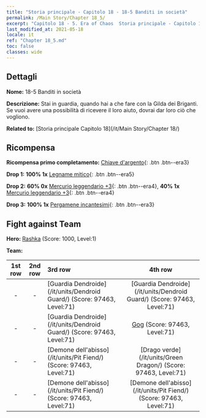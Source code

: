 ```yaml
---
title: "Storia principale - Capitolo 18 - 18-5 Banditi in società"
permalink: /Main Story/Chapter 18_5/
excerpt: "Capitolo 18 - 5. Era of Chaos  Storia principale - Capitolo 18_5. 18-5 Banditi in società"
last_modified_at: 2021-05-18
locale: it
ref: "Chapter 18_5.md"
toc: false
classes: wide
---
```


## Dettagli

 **Nome:** 18-5 Banditi in società

 **Descrizione:** Stai in guardia, quando hai a che fare con la Gilda dei Briganti. Se vuoi avere una possibilità di ricevere il loro aiuto, dovrai dar loro ciò che vogliono.

 **Related to:** [Storia principale Capitolo 18](/it/Main Story/Chapter 18/)

## Ricompensa

 **Ricompensa primo completamento:** [Chiave d'argento](/ItemsIT/con_693/){: .btn .btn--era3}

 **Drop 1:** **100% 1x** [Legname mitico](/ItemsIT/mat_62/){: .btn .btn--era5}

 **Drop 2:** **60% 0x** [Mercurio leggendario +3](/ItemsIT/mat_56/){: .btn .btn--era4}, **40% 1x** [Mercurio leggendario +3](/ItemsIT/mat_56/){: .btn .btn--era4}

 **Drop 3:** **100% 1x** [Pergamene incantesimi](/ItemsIT/con_694/){: .btn .btn--era3}


## Fight against Team
 **Hero:** [Rashka](/it/heroes/Rashka/) (Score: 1000, Level:1)

 **Team:**


  | 1st row | 2nd row | 3rd row | 4th row |
  |:----:|:----:|:----|:----:|
  | - | - | [Guardia Dendroide](/it/units/Dendroid Guard/) (Score: 97463, Level:71)  | [Guardia Dendroide](/it/units/Dendroid Guard/) (Score: 97463, Level:71)  |
  | - | - | [Guardia Dendroide](/it/units/Dendroid Guard/) (Score: 97463, Level:71)  | [Gog](/it/units/Gog/) (Score: 97463, Level:71)  |
  | - | - | [Demone dell'abisso](/it/units/Pit Fiend/) (Score: 97463, Level:71)  | [Drago verde](/it/units/Green Dragon/) (Score: 97463, Level:71)  |
  | - | - | [Demone dell'abisso](/it/units/Pit Fiend/) (Score: 97463, Level:71)  | [Demone dell'abisso](/it/units/Pit Fiend/) (Score: 97463, Level:71)  |


